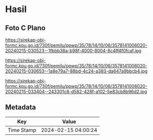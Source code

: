 # Hasil

## Foto C Plano

https://sirekap-obj-formc.kpu.go.id/730f/pemilu/ppwp/35/78/14/10/06/3578141006020-20240215-030523--1fbbb38a-b98f-4000-8004-8c4ff4f0fcaf.jpg

https://sirekap-obj-formc.kpu.go.id/730f/pemilu/ppwp/35/78/14/10/06/3578141006020-20240215-030653--1a8e79a7-88bd-4c24-a383-da647a9bbcb4.jpg

https://sirekap-obj-formc.kpu.go.id/730f/pemilu/ppwp/35/78/14/10/06/3578141006020-20240215-033404--243301c8-d582-428f-a102-5e83cb8b96d2.jpg


## Metadata

| Key        | Value               |
| ---------- | ------------------- |
| Time Stamp | 2024-02-15 04:00:24 |



